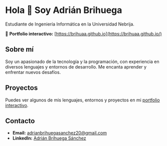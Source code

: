 # Hola 👋 Soy Adrián Brihuega

Estudiante de Ingeniería Informática en la Universidad Nebrija.

🚀 **Portfolio interactivo:** [https://brihuaa.github.io](https://brihuaa.github.io/)

## Sobre mí

Soy un apasionado de la tecnología y la programación, con experiencia en diversos lenguajes y entornos de desarrollo. Me encanta aprender y enfrentar nuevos desafíos.



## Proyectos

Puedes ver algunos de mis lenguajes, entornos y proyectos en mi [portfolio interactivo](https://brihuaa.github.io.html).

## Contacto

- **Email:** [adrianbrihuegasanchez20@gmail.com](mailto:adrianbrihuegasanchez20@gmail.com)
- **LinkedIn:** [Adrián Brihuega Sánchez](https://www.linkedin.com/in/adrian-brihuega-sanchez-344707291/)
